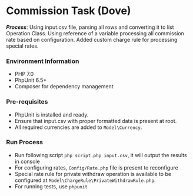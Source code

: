 # Commission Task (Dove)
***Process***: Using input.csv file, parsing all rows and converting it to list Operation Class.
Using reference of a variable processing all commission rate based on configuration. Added custom charge rule for processing special rates.

### Environment Information
- PHP 7.0
- PhpUnit 6.5+
- Composer for dependency management

### Pre-requisites
- PhpUnit is installed and ready.
- Ensure that input.csv with proper formatted data is present at root.
- All required currencies are added to <code>Model\Currency</code>.

### Run Process
- Run following script <code>php script.php input.csv</code>, it will output the results in console
- For configuring rates, <code>Config/Rate.php</code> file is present to reconfigure
- Special rate rule for private withdraw operation is available to be configured at <code>Model\ChargeRule\PrivateWithdrawRule.php</code>.
- For running tests, use <code>phpunit</code>
